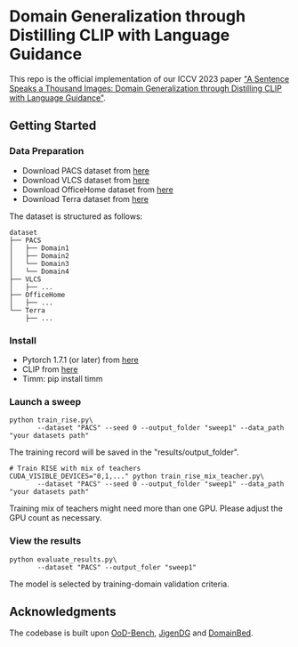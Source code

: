 # Domain Generalization through Distilling CLIP with Language Guidance

This repo is the official implementation of our ICCV 2023 paper ["A Sentence Speaks a Thousand Images: Domain Generalization through Distilling CLIP with Language Guidance"](https://browse.arxiv.org/pdf/2309.12530v1.pdf).

## Getting Started

### Data Preparation
* Download PACS dataset from [here](https://drive.google.com/file/d/1PadzfWayyfyb9idS9n8mP_PjgwfCgLrD/view?usp=sharing)
* Download VLCS dataset from [here](https://drive.google.com/file/d/1VqN_krgoc1qKkO9m__0tCmceuZcDzskc/view?usp=drive_link)
* Download OfficeHome dataset from [here](https://drive.google.com/file/d/1llt8XIdCoYYcf8znposggDRjKtJh1O8X/view?usp=drive_link)
* Download Terra dataset from [here](https://drive.google.com/file/d/1i0O4e7YkW4hUP-nA56LhMSkIpr6rCi1j/view?usp=drive_link)

The dataset is structured as follows:
```
dataset
├── PACS
│   ├── Domain1
│   ├── Domain2
│   └── Domain3
│   └── Domain4
├── VLCS
│   ├── ...
├── OfficeHome
│   ├── ...
└── Terra
    ├── ...
```

### Install
* Pytorch 1.7.1 (or later) from [here](https://pytorch.org/)
* CLIP from [here](https://github.com/openai/CLIP)
* Timm: pip install timm

### Launch a sweep
```
python train_rise.py\
       --dataset "PACS" --seed 0 --output_folder "sweep1" --data_path "your datasets path"
```
The training record will be saved in the "results/output_folder".

```
# Train RISE with mix of teachers
CUDA_VISIBLE_DEVICES="0,1,..." python train_rise_mix_teacher.py\
       --dataset "PACS" --seed 0 --output_folder "sweep1" --data_path "your datasets path"
```
Training mix of teachers might need more than one GPU. Please adjust the GPU count as necessary. 

### View the results

```
python evaluate_results.py\
       --dataset "PACS" --output_foler "sweep1"
```
The model is selected by training-domain validation criteria.

## Acknowledgments
The codebase is built upon [OoD-Bench](https://github.com/ynysjtu/ood_bench), [JigenDG](https://github.com/fmcarlucci/JigenDG) and [DomainBed](https://github.com/facebookresearch/DomainBed).

